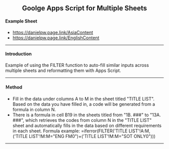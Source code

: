<h2 align="center">Goolge Apps Script for Multiple Sheets</h1>
</div>

#### Example Sheet
- https://danielpw.page.link/AsiaContent
- https://danielpw.page.link/EnglishContent
---

#### Introduction
Example of using the FILTER function to auto-fill similar inputs across multiple sheets and reformatting them with Apps Script.

---

#### Ｍethod
- Fill in the data under columns A to M in the sheet titled "TITLE LIST". Based on the data you have filled in, a code will be generated from a formula in column N.
- There is a formula in cell B19 in the sheets titled from "1B. ###" to "13A. ###", which retrieves the codes from column N in the "TITLE LIST" sheet and automatically fills in the data based on different requirements in each sheet.
Formula example: =iferror(FILTER('TITLE LIST'!A:M,('TITLE LIST'!M:M="ENG FM0")+('TITLE LIST'!M:M="SOT ONLY0")))
---
